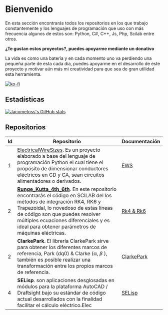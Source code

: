 # Bienvenido

En esta sección encontrarás todos los repositorios en los que trabajo constantemente y los lenguajes de programación que uso con más frecuencia algunos de estos son: Python, C#, C++, Js, Php, Scilab entre otros.  

**¿Te gustan estos proyectos?, puedes apoyarme mediante un donativo**

La vida es como una batería y en cada momento uno va perdiendo una pequeña parte de esta cada día, puedes apoyarme en el desarrollo de este proyecto y motivar aún más mi creatividad para que sea de gran utilidad esta herramienta.

[![ko-fi](https://ko-fi.com/img/githubbutton_sm.svg)](https://ko-fi.com/B0B356BR4)

## Estadísticas

 [![Jacometoss's GitHub stats](https://github-readme-stats.vercel.app/api?username=jacometoss)](https://github.com/anuraghazra/github-readme-stats)


## Repositorios
| Id   | Repositorio                                                  | Documentación                                                |
| ---- | ------------------------------------------------------------ | ------------------------------------------------------------ |
| 1    | [ElectricalWireSizes](https://electricalwiresizes.org/). Es un proyecto elaborado a base del lenguaje de programación Python el cual tiene el propósito de dimensionar conductores eléctricos en CD y CA, sean circuitos alimentadores o derivados. | [EWS](https://electricalwiresizes.org/)                      |
| 2    | [**Runge_Kutta_4th_6th**](https://github.com/jacometoss/Runge_Kutta_4th_6th). En este repositorio encontrarás el código en SCILAB del los métodos de integración RK4, RK6 y Trapezoidal, lo novedoso de estas líneas de código son que puedes resolver múltiples ecuaciones diferenciales y es ideal para obtener parámetros de máquinas eléctricas. | [Rk4 & Rk6](https://k-denveloper.blogspot.com/2021/07/metodos-de-integracion-de-ecuaciones.html) |
| 2    | **ClarkePark**. El librería ClarkePark sirve para obtener los diferentes marcos de referencia, Park (dq0) & Clarke (α, *β* ), también es posible realizar una transformación entre los propios marcos de referencia. | [ClarkePark](https://clarkepark.readthedocs.io/)             |
| 4    | **SELisp**. son aplicaciones desglosadas en módulos para la plataforma AutoCAD / Draftsight bajo su estándar de código actual desarrollados con la finalidad facilitar el  cálculo eléctrico.Elec | [SELisp](https://jacometoss.github.io/SELisp/)               |
